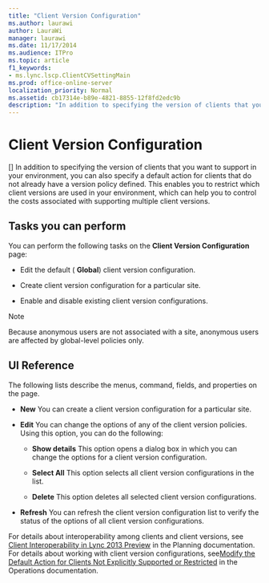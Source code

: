 ```yaml
---
title: "Client Version Configuration"
ms.author: laurawi
author: LauraWi
manager: laurawi
ms.date: 11/17/2014
ms.audience: ITPro
ms.topic: article
f1_keywords:
- ms.lync.lscp.ClientCVSettingMain
ms.prod: office-online-server
localization_priority: Normal
ms.assetid: cb17314e-b89e-4821-8855-12f8fd2edc9b
description: "In addition to specifying the version of clients that you want to support in your environment, you can also specify a default action for clients that do not already have a version policy defined. This enables you to restrict which client versions are used in your environment, which can help you to control the costs associated with supporting multiple client versions."
---
```


# Client Version Configuration
[]
In addition to specifying the version of clients that you want to support in your environment, you can also specify a default action for clients that do not already have a version policy defined. This enables you to restrict which client versions are used in your environment, which can help you to control the costs associated with supporting multiple client versions.
  
## Tasks you can perform

You can perform the following tasks on the **Client Version Configuration** page:
  
- Edit the default ( **Global**) client version configuration.
    
- Create client version configuration for a particular site.
    
- Enable and disable existing client version configurations.
    
> [!NOTE]
> Because anonymous users are not associated with a site, anonymous users are affected by global-level policies only. 
  
## UI Reference

The following lists describe the menus, command, fields, and properties on the page.
  
- **New** You can create a client version configuration for a particular site.
    
- **Edit** You can change the options of any of the client version policies. Using this option, you can do the following:
    
  - **Show details** This option opens a dialog box in which you can change the options for a client version configuration.
    
  - **Select All** This option selects all client version configurations in the list.
    
  - **Delete** This option deletes all selected client version configurations.
    
- **Refresh** You can refresh the client version configuration list to verify the status of the options of all client version configurations.
    
For details about interoperability among clients and client versions, see [Client Interoperability in Lync 2013 Preview](http://technet.microsoft.com/library/0f126571-91a2-45d5-855c-1e4ddb45fc04.aspx) in the Planning documentation. For details about working with client version configurations, see[Modify the Default Action for Clients Not Explicitly Supported or Restricted](http://technet.microsoft.com/library/548dd0f5-62fe-4c3f-8952-2b9fd4c5fff3.aspx) in the Operations documentation.


